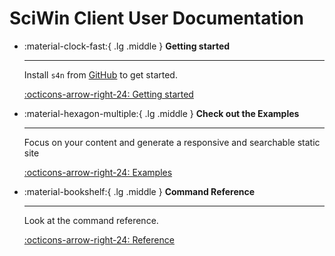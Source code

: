 # SciWin Client User Documentation

<div class="grid cards" markdown>

-   :material-clock-fast:{ .lg .middle } __Getting started__

    ---
 
    Install `s4n` from [GitHub](https://github.com/fairagro/m4.4_sciwin_client) to get started.

    [:octicons-arrow-right-24: Getting started](./getting-started/index.md)

-   :material-hexagon-multiple:{ .lg .middle } __Check out the Examples__

    ---

    Focus on your content and generate a responsive and searchable static site

    [:octicons-arrow-right-24: Examples](#)

-   :material-bookshelf:{ .lg .middle } __Command Reference__

    ---

    Look at the command reference.

    [:octicons-arrow-right-24: Reference](./reference/index.md)

</div>
